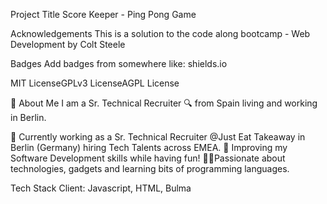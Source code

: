 
Project Title
Score Keeper - Ping Pong Game

Acknowledgements
This is a solution to the code along bootcamp - Web Development by Colt Steele

Badges
Add badges from somewhere like: shields.io

MIT LicenseGPLv3 LicenseAGPL License

🚀 About Me
I am a Sr. Technical Recruiter 🔍 from Spain living and working in Berlin.

🥘 Currently working as a Sr. Technical Recruiter @Just Eat Takeaway in Berlin (Germany) hiring Tech Talents across EMEA. 📖 Improving my Software Development skills while having fun! 🧑‍💻Passionate about technologies, gadgets and learning bits of programming languages.

Tech Stack
Client: Javascript, HTML, Bulma
